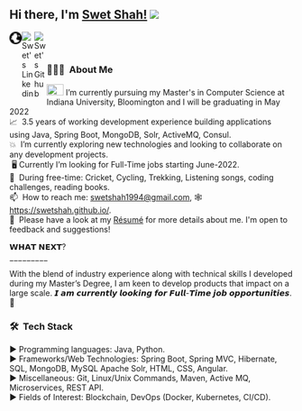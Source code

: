 ## Hi there, I'm [Swet Shah!](https://linkedin.com/in/swetshah) <img src="https://raw.githubusercontent.com/iampavangandhi/iampavangandhi/master/gifs/Hi.gif" width="30px"></h2>

<a href="https://swetshah.github.io">
  <img align="left" alt="Swet's Portfolio" width="22px" src="https://raw.githubusercontent.com/iconic/open-iconic/master/svg/globe.svg" />
</a>
<a href="https://www.linkedin.com/in/swetshah/">
  <img align="left" alt="Swet's Linkedin" width="22px" src="https://cdn.jsdelivr.net/npm/simple-icons@v3/icons/linkedin.svg" />
</a>
<a href="https://github.com/SwetShah">
  <img align="left" alt="Swet's Github" width="22px" src="https://cdn.jsdelivr.net/npm/simple-icons@v3/icons/github.svg" />
</a>
<br />
<br/>

### 👨🏻‍💻 &nbsp;About Me

<img src="https://upload.wikimedia.org/wikipedia/commons/4/47/Indiana_Hoosiers_logo.svg" height=20 width=30> I’m currently pursuing my Master's in Computer Science at Indiana University, Bloomington and I will be graduating in May 2022\
📈 &nbsp;3.5 years of working development experience building applications using Java, Spring Boot, MongoDB, Solr, ActiveMQ, Consul. \
💥 &nbsp;I’m currently exploring new technologies and looking to collaborate on any development projects. \
&nbsp;:desktop_computer: Currently I’m looking for Full-Time jobs starting June-2022. \
🥊 &nbsp;During free-time: Cricket, Cycling, Trekking, Listening songs, coding challenges, reading books. \
📫 &nbsp;How to reach me: swetshah1994@gmail.com, 🕸️ https://swetshah.github.io/. \
📄 &nbsp;Please have a look at my [Résumé](https://github.com/SwetShah/swetshah.github.io/blob/main/SwetShah.pdf) for more details about me. I'm open to feedback and suggestions!

𝗪𝗛𝗔𝗧 𝗡𝗘𝗫𝗧?

‾‾‾‾‾‾‾‾‾
<br />
With the blend of industry experience along with technical skills I developed during my Master’s Degree, I am keen to develop products that impact on a large scale. 𝙄 𝙖𝙢 𝙘𝙪𝙧𝙧𝙚𝙣𝙩𝙡𝙮 𝙡𝙤𝙤𝙠𝙞𝙣𝙜 𝙛𝙤𝙧 𝙁𝙪𝙡𝙡-𝙏𝙞𝙢𝙚 𝙟𝙤𝙗 𝙤𝙥𝙥𝙤𝙧𝙩𝙪𝙣𝙞𝙩𝙞𝙚𝙨. 🎯

### 🛠 &nbsp;Tech Stack

►	Programming languages: Java, Python. \
►	Frameworks/Web Technologies: Spring Boot, Spring MVC, Hibernate, SQL, MongoDB, MySQL Apache Solr, HTML, CSS, Angular. \
►	Miscellaneous: Git, Linux/Unix Commands, Maven, Active MQ, Microservices, REST API. \
►	Fields of Interest: Blockchain, DevOps (Docker, Kubernetes, CI/CD).
